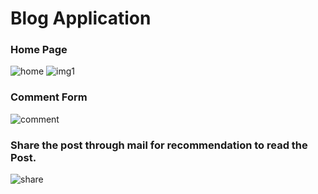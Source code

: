 # Blog Application
### Home Page
![home](https://user-images.githubusercontent.com/42096975/48976800-bfa6ec00-f0b3-11e8-92d3-0978aa8dd6e5.PNG)
![img1](https://user-images.githubusercontent.com/42096975/48976803-c7ff2700-f0b3-11e8-8285-a3bbb45968eb.PNG)

### Comment Form
![comment](https://user-images.githubusercontent.com/42096975/48976808-ebc26d00-f0b3-11e8-8f37-36b7b3b99f51.PNG)

### Share the post through mail for recommendation to read the Post.
![share](https://user-images.githubusercontent.com/42096975/48976809-efee8a80-f0b3-11e8-9edc-8cab9a46b744.PNG)
